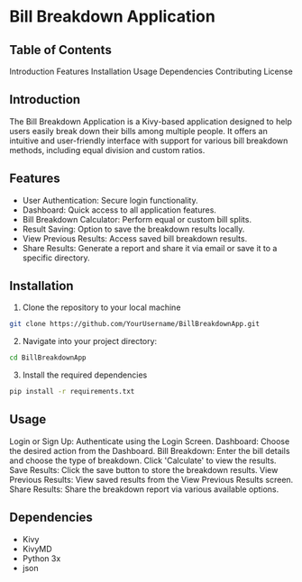 # Bill Breakdown Application
## Table of Contents
Introduction
Features
Installation
Usage
Dependencies
Contributing
License

## Introduction

The Bill Breakdown Application is a Kivy-based application designed to help users easily break down their bills among multiple people. It offers an intuitive and user-friendly interface with support for various bill breakdown methods, including equal division and custom ratios.

## Features

- User Authentication: Secure login functionality.
- Dashboard: Quick access to all application features.
- Bill Breakdown Calculator: Perform equal or custom bill splits.
- Result Saving: Option to save the breakdown results locally.
- View Previous Results: Access saved bill breakdown results.
- Share Results: Generate a report and share it via email or save it to a specific directory.

## Installation
1. Clone the repository to your local machine
```bash
git clone https://github.com/YourUsername/BillBreakdownApp.git
```
2. Navigate into your project directory:
```bash
cd BillBreakdownApp
```
3. Install the required dependencies
```bash
pip install -r requirements.txt
```

## Usage
Login or Sign Up: Authenticate using the Login Screen.
Dashboard: Choose the desired action from the Dashboard.
Bill Breakdown: Enter the bill details and choose the type of breakdown. Click 'Calculate' to view the results.
Save Results: Click the save button to store the breakdown results.
View Previous Results: View saved results from the View Previous Results screen.
Share Results: Share the breakdown report via various available options.

## Dependencies
- Kivy
- KivyMD
- Python 3x
- json


